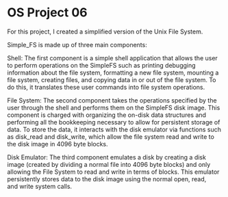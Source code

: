 # OS Project 06

For this project, I created a simplified version of the Unix File System.

Simple_FS is made up of three main components:

Shell: The first component is a simple shell application that allows the user to perform operations on the SimpleFS such as printing debugging information about the file system, formatting a new file system, mounting a file system, creating files, and copying data in or out of the file system. To do this, it translates these user commands into file system operations.

File System: The second component takes the operations specified by the user through the shell and performs them on the SimpleFS disk image. This component is charged with organizing the on-disk data structures and performing all the bookkeeping necessary to allow for persistent storage of data. To store the data, it interacts with the disk emulator via functions such as disk_read and disk_write, which allow the file system read and write to the disk image in 4096 byte blocks.

Disk Emulator: The third component emulates a disk by creating a disk image (created by dividing a normal file into 4096 byte blocks) and only allowing the File System to read and write in terms of blocks. This emulator persistently stores data to the disk image using the normal open, read, and write system calls.
